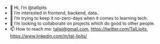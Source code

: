 - 👋 Hi, I’m @tallipits
- 👀 I’m interested in frontend, backend, data.. 
- 🌱 I’m trying to keep it no-zero-days when it comes to learning tech.
- 💞️ I’m looking to collaborate on projects which do good to other people.
- 📫 How to reach me: talipi@gmail.com, https://twitter.com/TalLipits, https://www.linkedin.com/in/tal-lipits/

<!---
tallipits/tallipits is a ✨ special ✨ repository because its `README.md` (this file) appears on your GitHub profile.
You can click the Preview link to take a look at your changes.
--->
